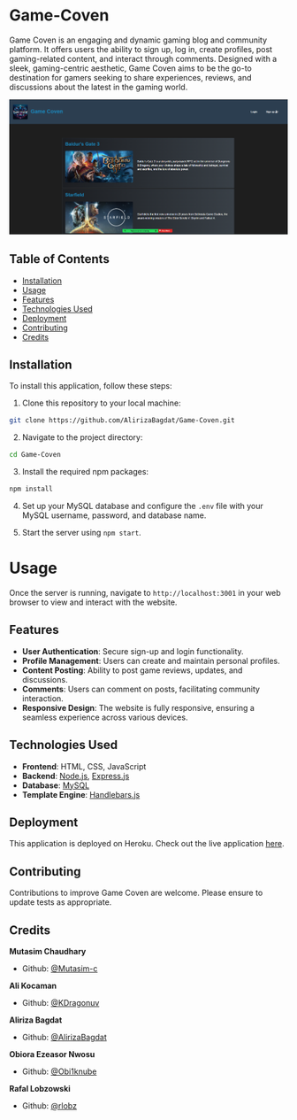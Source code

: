 # Game-Coven

Game Coven is an engaging and dynamic gaming blog and community platform. It offers users the ability to sign up, log in, create profiles, post gaming-related content, and interact through comments. Designed with a sleek, gaming-centric aesthetic, Game Coven aims to be the go-to destination for gamers seeking to share experiences, reviews, and discussions about the latest in the gaming world.

![website screenshot](./public/images/Screenshot.png)

## Table of Contents

- [Installation](#installation)
- [Usage](#usage)
- [Features](#features)
- [Technologies Used](#technologies-used)
- [Deployment](#deployment)
- [Contributing](#contributing)
- [Credits](#credits)

## Installation

To install this application, follow these steps:

1. Clone this repository to your local machine:

```bash
git clone https://github.com/AlirizaBagdat/Game-Coven.git
```
2. Navigate to the project directory:

```bash
cd Game-Coven
```
3. Install the required npm packages:

```bash
npm install
```
4. Set up your MySQL database and configure the `.env` file with your MySQL username, password, and database name.

5. Start the server using `npm start`.

# Usage

Once the server is running, navigate to `http://localhost:3001` in your web browser to view and interact with the website.

## Features

- **User Authentication**: Secure sign-up and login functionality.
- **Profile Management**: Users can create and maintain personal profiles.
- **Content Posting**: Ability to post game reviews, updates, and discussions.
- **Comments**: Users can comment on posts, facilitating community interaction.
- **Responsive Design**: The website is fully responsive, ensuring a seamless experience across various devices.

## Technologies Used

- **Frontend**: HTML, CSS, JavaScript
- **Backend**: [Node.js](https://nodejs.org/), [Express.js](https://expressjs.com/)
- **Database**: [MySQL](https://www.mysql.com/)
- **Template Engine**: [Handlebars.js](https://handlebarsjs.com/)

## Deployment

This application is deployed on Heroku. Check out the live application [here](https://game-coven-102039f7545e.herokuapp.com/).

## Contributing

Contributions to improve Game Coven are welcome. Please ensure to update tests as appropriate.

## Credits

**Mutasim Chaudhary**
- Github: [@Mutasim-c](https://github.com/Mutasim-c)

**Ali Kocaman**
- Github: [@KDragonuv](https://github.com/KDragonuv)

**Aliriza Bagdat**
- Github: [@AlirizaBagdat](https://github.com/AlirizaBagdat)

**Obiora Ezeasor Nwosu**
- Github: [@Obi1knube](https://github.com/Obi1knube)

**Rafal Lobzowski**
- Github: [@rlobz](https://github.com/rlobz)